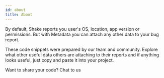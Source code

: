 ```yaml
---
id: about
title: About
---
```

By default, Shake reports you user's OS, location, app version or permissions. But with Metadata you can attach
any other data to your bug report.

These code snippets were prepared by our team and community. Explore what other useful data others are attaching to their reports and if anything looks useful, just copy and paste it into your project.

Want to share your code? Chat to us
